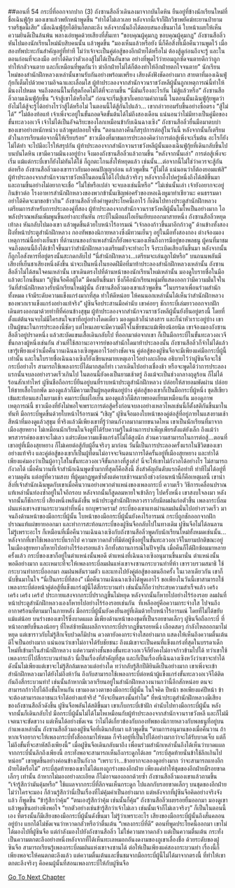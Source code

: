 ##ตอนที่ 54 กระบี่ที่ออกจากปาก (3)
ถังซานสือลิ่วเดินลงมาจากบันไดหิน ยืนอยู่ที่ข้างนักเรียนใหม่ที่ชื่อเฉินฟู่กุ้ย มองเขาแล้วพยักหน้าพูดขึ้น “ทำได้ไม่เลวเลย หลังจากนี้เจ้าก็ฝึกวิชาพยัคฆ์ทะยานป่ายามราตรีชุดนี้เสีย”
เมื่อเฉินฟู่กุ้ยได้ยินก็ตกตะลึง หลังจากนั้นถึงได้ตอบสนองขึ้นมาได้ ใบหน้าเผยให้เห็นความยินดีเป็นล้นพ้น พลางเอ่ยพูดด้วยเสียงที่สั่นเทา “ขอบคุณผู้คุมกฎ ขอบคุณผู้คุมกฎ”
ถังซานสือลิ่วหันไปมองนักเรียนใหม่นับสิบคนนั้น แล้วพูดขึ้น “มองเห็นแล้วหรือยัง นี่ก็คือสิ่งที่เมื่อคืนวานพูดไว้ เมื่อสองทัพปะทะกันสำคัญอยู่ที่ท่าที ไม่ว่าเจ้าจะเป็นคู่ต่อสู้ของอีกฝ่ายได้หรือไม่ ต้องสู้ดูก่อนถึงจะรู้ และในตอนก่อนที่จะลงมือ อย่าได้คิดว่าตัวเองสู้ไม่ได้เป็นอันขาด อย่างที่พูดไว้ว่ายอมถูกซัดจนตายดีกว่าถูกทำให้กลัวจนตาย และก็เหมือนที่พูดกันว่า ฆ่าอีกฝ่ายไม่ได้ก็ต้องทำให้อีกฝ่ายตกใจจนตาย”
นักเรียนใหม่ของสำนักฝึกหลวงเหล่านั้นขานรับกันอย่างพร้อมเพรียง เสียงดังฟังชัดอย่างมาก สายตาที่มองเฉินฟู่กุ้ยก็เต็มไปด้วยความอิจฉาและเลื่อมใส
ผู้ท้าประลองจากสำนักจวนราชวังหลีผู้นั้นถูกเหตุการณ์นี้ทำให้มึนงงไปหมด จนถึงตอนนี้ในที่สุดก็อดไม่ได้ที่จะถามขึ้น “นี่มันเรื่องอะไรกัน ไม่สู้แล้วหรือ”
ถังซานสือลิ่วถามเฉินฟู่กุ้ยขึ้น “เจ้าสู้เขาได้หรือไม่”
ก่อนจะเริ่มสู้เขาก็เคยถามคำถามนี้ ในตอนนั้นเฉินฟู่กุ้ยพูดว่ายังไม่ได้สู้จะรู้ได้อย่างไรว่าสู้ได้หรือไม่ ในตอนนี้ได้สู้กันไปแล้ว...
เขากล่าวยอมรับขึ้นอย่างซื่อตรง “สู้ไม่ได้”
“ไม่ต้องท้อแท้ เจ้าเพิ่งจะอยู่ในขั้นถอดจิตขั้นต้นได้ไม่ถึงสองเดือน แน่นอนว่าไม่มีทางเป็นคู่มือของขั้นทะลวงอเวจี เจ้าไม่ได้เป็นอัจฉริยะของโลกเหมือนข้ากับเฉินฉางเซิง”
ถังซานสือลิ่วยื่นมือมาตบบ่าของเขาอย่างหนักหน่วง แล้วพูดปลอบใจขึ้น “ตอนกลางคืนก็สรุปการต่อสู้ในวันนี้ หลังจากนั้นก็เตรียมตัวในการเรียนต่อจากนี้ให้เรียบร้อย”
ชาวเมืองที่มาชมการประลองคิดว่าการต่อสู้เพิ่งจะเริ่มต้น อะไรก็ยังไม่ได้ทำ จะไปมีอะไรให้สรุปกัน
ผู้ท้าประลองจากสำนักจวนราชวังหลีผู้นั้นมองเฉินฟู่กุ้ยที่เดินกลับขึ้นไปบนบันไดหิน เขามีความมึนงงอยู่บ้าง จึงมองถังซานสือลิ่วแล้วถามขึ้น “หลังจากนั้นเล่า”
การต่อสู้เพิ่งจะเริ่ม แม้แต่กระบี่เขาก็ยังไม่ทันได้ใช้ ก็ถูกตะโกนสั่งให้หยุดแล้ว เช่นนั้น...ต่อจากนี้ไม่ใช่ว่าควรจะสู้กันต่อหรือ
ถังซานสือลิ่วมองเขาราวกับมองคนปัญญาอ่อน แล้วพูดขึ้น “สู้ไม่ได้ แน่นอนว่าก็ต้องยอมแพ้สิ”
ผู้ท้าประลองจากสำนักจวนราชวังหลีในตอนนี้ได้โง่ไปแล้วจริงๆ หลังจากอึ้งไปครู่หนึ่งถึงได้สติขึ้นมา และถามขึ้นอย่างไม่อยากจะเชื่อ “ไม่ใช่หรือเปล่า จะจบลงเช่นนี้หรือ”
“ไม่เช่นนั้นเล่า เจ้ายังอยากจะอยู่กินข้าวต่อ โรงอาหารสำนักฝึกหลวงของพวกข้านั้นเชิญพ่อครัวของหอเฉิงหูมาทำเชียวนะ คนธรรมดาอย่าได้คิดจะมาขอข้าวกิน”
ถังซานสือลิ่วทิ้งคำพูดประโยคนี้เอาไว้ ก็เดินไปทางประตูสำนักฝึกหลวง เตรียมการสำหรับการประลองคู่ที่สอง
ผู้ท้าประลองจากสำนักจวนราชวังหลีผู้นั้นโมโหเป็นอย่างมาก ไอพลังปราณพลันเพิ่มพูนขึ้นอย่างกะทันหัน กระบี่ในมือแผ่ไอเย็นเยียบออกมาสายหนึ่ง
ถังซานสือลิ่วหยุดเท้าลง หันกลับไปมองเขา แล้วพูดขึ้นด้วยใบหน้าไร้อารมณ์ “เจ้าลองก้าวขึ้นมาอีกก้าวดู”
ด้านข้างทั้งสองฝั่งที่หน้าประตูสำนักฝึกหลวง กองทัพของนิกายหลวงซึ่งมีทวนเย็นๆ อยู่ในมือทั้งสองกอง ต่างจ้องมองเหตุการณ์นี้อย่างเย็นชา
ที่ด้านบนของกำแพงสำนักก็ยังพอจะมองเห็นถึงการมีอยู่ของพลธนู
ผู้คนที่มาชมจนถึงตอนนี้ถึงได้เข้าใจขึ้นมาว่าสำนักฝึกหลวงเตรียมตัวจะทำอะไร จึงระเบิดเสียงกันขึ้นมา หลังจากนั้นก็ถูกไอสังหารที่อยู่ตรงนั้นสะกดกลับไป
“นี่สำนักฝึกหลวง...เตรียมจะเล่นลูกไม้หรือ”
บนถนนพลันมีเสียงที่เย็นชาเสียงหนึ่งดังขึ้น น่าจะเป็นหนึ่งในยอดฝีมือที่มาท้าประลองสำนักฝึกหลวงเหล่านั้น
ถังซานสือลิ่วไม่ได้สนใจคนเหล่านั้น เขาเดินตรงไปที่ด้านหน้าของนักเรียนใหม่เหล่านั้น มองดูใบรายชื่อในมือแล้วตะโกนขึ้นมา “ฝูซินจือคือผู้ใด”
มีคนยืนขึ้นมา ซึ่งก็คือนักเรียนหนุ่มที่แสดงออกว่ามีความมั่นใจในวันที่สำนักฝึกหลวงรับนักเรียนใหม่ผู้นั้น
ถังซานสือลิ่วมองเขาแล้วพูดขึ้น “ในบรรดาเพื่อนร่วมสำนักทั้งหมด เจ้ามีระดับความแข็งแกร่งมากที่สุด ทำให้ดีหน่อย ให้คนนอกเหล่านั้นได้เห็นว่าสำนักฝึกหลวงของพวกเราแข็งแกร่งอย่างแท้จริง”
ฝูซินจือประสานมือคำนับ เขาค่อยๆ ชักกระบี่เล่มยาวออกจากฝัก เดินตรงออกมาด้วยท่าทีที่ค่อนข้างสุขุม
ผู้ท้าประลองจากสำนักจวนราชวังหลีผู้นั้นยังยืนอยู่ตรงนี้ โดยที่ตั้งแต่ต้นจนจบไม่มีใครสนใจเขาที่อยู่อย่างโดดเดี่ยว มองดูแล้วก็น่าสงสาร และก็น่าหัวเราะอยู่บ้าง
เขาเป็นผู้ชนะในการประลองนี้ชัดๆ แต่ไหนเลยจะมีความดีใจในชัยชนะแม้เพียงน้อยนิด
เขาจ้องมองถังซานสือลิ่วอยู่ปราดหนึ่ง แล้วสะบัดแขนเสื้อเดินกลับไป
ที่ออกมาต่อจากเขา ก็เป็นมือกระบี่ในขั้นทะลวงอเวจีขั้นกลางผู้หนึ่งเช่นกัน ส่วนที่ใช้สถานะอาจารย์ของสำนักใดมาท้าประลองนั้น ถังซานสือลิ่วก็จำไม่ได้แล้ว เขารู้เพียงแค่ว่าเมื่อคืนวานเฉินฉางเซิงพูดเอาไว้อย่างชัดเจน คู่ต่อสู้ของฝูซินจือจะมีเพียงแค่มือกระบี่ผู้นี้เท่านั้น และในใบรายชื่อเฉินฉางเซิงก็ยังเขียนหมายเหตุเอาไว้อย่างละเอียด อธิบายไว้ว่าฝูซินจือจะใช้กระบี่อย่างไร สามารถใช้เพลงกระบี่ได้มากสุดกี่ท่า
เวลาเดินไปอย่างเชื่องช้า หรือจะพูดได้ว่าการประลองแรกนั้นจบลงอย่างรวดเร็วเกินไป ในตอนนี้ยังคงเป็นยามเช้าตรู่ ถึงแม้จะเป็นช่วงกลางฤดูร้อน ก็ไม่ได้ร้อนสักเท่าไหร่
ฝูซินชือถือกระบี่ยืนอยู่บนที่ราบหน้าประตูสำนักฝึกหลวง ปล่อยให้สายลมพัดผ่าน ปล่อยให้ชายเสื้อโบกพัด มองดูแล้วก็มีความเป็นผู้หลุดพ้นอยู่บ้าง
คู่ต่อสู้ของเขาก็เป็นมือกระบี่ผู้หนึ่ง ชุดสีเขียวเข้มสะท้อนแสงในยามเช้า คมกระบี่แผ่ไอเย็น มองดูแล้วก็มีสภาพยอดเยี่ยมเหมือนกัน
มองดูภาพเหตุการณ์นี้ ชาวเมืองที่ยังไม่พอใจเพราะการต่อสู้ครั้งก่อนจบลงอย่างเหลวไหลเช่นนี้ก็ตั้งสติกันขึ้นมาในทันที
มือกระบี่พูดขึ้นด้วยใบหน้าไร้อารมณ์ “เชิญ”
ฝูซินจือมองใบหน้าของคู่ต่อสู้ที่อยู่ภายในแสงยามเช้า สีหน้าที่มองดูแล้วสุขุม ที่จริงแล้วมีเพียงเขาที่รู้ว่าตนกังวลมากมายขนาดไหน
เขาเป็นนักเรียนที่มาจากเมืองสุยหยาง ไม่เหมือนนักเรียนในจิงตูที่ได้รับความรู้ในด้านการบำเพ็ญเพียรตั้งแต่ยังเล็ก ถึงแม้ว่าพรสวรรค์ของเขาจะไม่เลว แต่ระดับความแข็งแกร่งก็ไม่ได้สูงนัก
ส่วนความสามารถในการต่อสู้...ตอนที่เขาอยู่ที่เมืองสุยหยาง ก็ไม่เคยต่อสู้กับผู้อื่นจริงๆ มาก่อน
วันนี้เป็นการประลองครั้งแรกในชีวิตของเขาอย่างแท้จริง และคู่ต่อสู้ของเขาก็เป็นผู้ที่ตนไม่อาจจะจินตนาการได้ครั้นอยู่ที่เมืองสุยหยาง และทำได้เพียงแค่มองว่าเป็นผู้อาวุโสในขั้นทะลวงอเวจีขั้นกลางที่สูงส่ง!
นี่จะให้เขาไม่กังวลได้อย่างไร
ไม่สามารถกังวลได้ เมื่อคืนวานที่เจ้าสำนักเฉินพูดซ้ำมากที่สุดก็คือสิ่งนี้
สิ่งสำคัญอันดับแรกคือท่าที ท่าทีไม่ได้อยู่ที่ความดุดัน แต่อยู่ที่ความสงบ ที่ผู้คุมกฎพูดซ้ำตั้งแต่คาบเช้าจนมาถึงช่วงก่อนหน้านี้ก็คือเหตุผลนี้
เขานำสิ่งที่เจ้าสำนักเฉินพูดกับเขาเมื่อคืนวานอย่างพวกตำแหน่งของเพลงกระบี่ ความเร็ว วิธีการเคลื่อนปราณแท้เหล่านั้นท่องซ้ำอยู่ในใจอีกรอบ หลังจากนั้นก็สูดลมหายใจเข้าลึกๆ ไปครั้งหนึ่ง
เขาสงบใจลงมา หลังจากนั้นก็ชักกระบี่
เสียงหนึ่งพลันดังขึ้น หน้าประตูสำนักฝึกหลวงราวกับมีลมฝนก่อตัวขึ้น
เพลงกระบี่ลมฝนแห่งเขาจงซานกระบวนท่าที่หนึ่ง ยกบุษราคราม!
กระบี่ของเขาแทงผ่านลมฝนนั่นไปอย่างรวดเร็ว มาจนถึงด้านหน้าของมือกระบี่ผู้นั้น
ใบหน้าของมือกระบี่ผู้นั้นยังคงไร้อารมณ์ กระบี่ถูกชักออกจากฝัก ปราณแท้แผ่ขยายออกมา และทำการสะท้อนกระบี่ของฝูซินจือกลับไปในทางเดิม
ฝูซินจือไม่ได้ลนลาน
ไม่รู้เพราะอะไร ก็เหมือนที่เมื่อคืนวานเฉินฉางเซิงกับถังซานสือลิ่วพูดกับนักเรียนใหม่ทั้งหมดเช่นนั้น...
หลังจากที่เขาใช้เพลงกระบี่แรกไป ความหวาดกลัวที่มีต่อผู้ซึ่งอยู่ในขั้นทะลวงอเวจีในยามปกติขณะอยู่ในเมืองสุยหยางก็หายไปอย่างไร้ร่องรอยแล้ว
อีกทั้งสถานการณ์ในปัจจุบัน เมื่อคืนก็ได้ฝึกซ้อมมาหลายครั้งแล้ว กระบี่ของเขาก็อยู่ในตำแหน่งนั้นพอดี ตำแหน่งที่เฉินฉางเซิงอนุมานขึ้นมานั่น
ตำแหน่งนั้นพอดีอย่างมาก และเหมาะที่จะให้เพลงกระบี่ลมฝนแห่งเขาจงซานกระบวนท่าที่ห้า
เขารวบรวมสมาธิ ใช้กระบวนท่ากระบี่ออกมา ลมฝนพลันรวมตัว และแทงไปยังคู่ต่อสู้ของตนอีกครั้ง
ในเวลาเดียวกัน เขาก็นับขึ้นมาในใจ “นี่เป็นกระบี่ที่สอง”
เมื่อคืนวานเฉินฉางเซิงได้พูดเอาไว้ ขอเพียงในวันนี้เขาสามารถใช้เพลงกระบี่ต่อหน้าคู่ต่อสู้ที่แข็งแกร่งผู้นี้ได้สี่กระบวนท่า เช่นนั้นก็ถือว่าประสบความสำเร็จแล้ว
เคร้ง เคร้ง เคร้ง เคร้ง!
ประกายแสงจากกระบี่ปรากฏขึ้นไม่หยุด หลังจากนั้นก็หายไปอย่างไร้ร่องรอย
ลมฝนที่หน้าประตูสำนักฝึกหลวงเองก็หายไปอย่างไร้ร่องรอยเช่นกัน  ที่เหลืออยู่คือความกระจ่างใส ไปจนถึงอากาศร้อนที่ตามมาในภายหลัง
มือกระบี่ผู้นั้นยังคงยืนอยู่ที่เดิมด้วยใบหน้าไร้อารมณ์ โดยที่ไม่ได้ขยับแม้แต่น้อย บนร่างของเขาไร้ซึ่งบาดแผล มีเพียงด้านหน้าของชุดที่เป็นรอยขาดเล็กๆ
ฝูซินจือถือกระบี่ ที่หน้าอกขยับขึ้นลงน้อยๆ ที่ไหล่ซ้ายมีแผลลึกจากกระบี่ปรากฏขึ้นรอยหนึ่ง เลือดสดๆ กำลังไหลออกมาไม่หยุด
แต่เขาราวกับไม่รู้สึกเจ็บปวดก็มิปาน ดวงตายังคงกระจ่างใสอย่างมาก แสดงให้เห็นถึงความตื่นเต้นดีใจเป็นอย่างมาก
แน่นอนว่าเขาไม่อาจได้รับชัยชนะ ถึงแม้เขาจะเป็นคนที่แข็งแกร่งที่สุดในบรรดาเด็กใหม่ที่เข้ามาในสำนักฝึกหลวง แต่ความห่างชั้นของขั้นทะลวงอเวจีก็ยังคงไม่อาจก้าวข้ามไปได้
ทว่าเขาใช้เพลงกระบี่ไปสี่กระบวนท่าแล้ว
นี่เป็นเรื่องที่สำคัญที่สุด และก็เป็นเรื่องที่เฉินฉางเซิงหวังว่าเขาจะทำได้
ดังนั้นไม่เพียงแต่เขาจะไม่รู้สึกล้มเหลวแต่อย่างใด ทว่ากลับรู้สึกปีติยินดีเป็นอย่างมาก
เขาเพิ่งจะเข้าสำนักฝึกหลวงมาได้ยังไม่ถึงห้าวัน ถึงกับสามารถใช้เพลงกระบี่ต่อหน้าผู้แข็งแกร่งขั้นทะลวงอเวจีได้ติดกันถึงสี่กระบวนท่า!
เช่นนั้นถ้าหากมีเวลาเรียนอยู่ในสำนักฝึกหลวงนานกว่านี้อีกสักหน่อย ตนจะสามารถก้าวไปได้ถึงขั้นไหนกัน
เขามองดวงตาของมือกระบี่ผู้นั้น ในใจคิด ปีหน้า ขอเพียงแค่ปีหน้า ข้าจะต้องสามารถเอาชนะเจ้าได้อย่างแท้จริง!
“ยังจะยืนตรงนั้นทำไม”
ที่หน้าประตูสำนักฝึกหลวงมีเสียงของถังซานสือลิ่วดังขึ้น
ฝูซินจือพลันได้สติขึ้นมา เขาเก็บกระบี่เข้าฝัก คำนับไปทางมือกระบี่ผู้นั้น หลังจากนั้นก็เดินกลับไป
มือกระบี่ผู้นั้นไม่ได้โมโหเหมือนกับผู้ท้าประลองจากสำนักจวนราชวังหลี และก็ไม่มีเจตนาจะขัดขวาง แต่เห็นได้อย่างชัดเจน ว่าไม่ได้เกี่ยวข้องกับกองทัพของนิกายหลวงกับพลธนูที่อยู่บนกำแพงเหล่านั้น
ถังซานสือลิ่วมองฝูซินจือที่เดินกลับมา แล้วพูดขึ้น “ตามการอนุมานของเมื่อคืนวาน ถ้าหากเจ้าอยากจะให้เพลงกระบี่ทั้งสี่ออกมาให้หมด ก็จริงอยู่ที่เป็นไปได้อย่างมากว่าจะได้รับบาดเจ็บ แต่ก็ไม่ถึงขั้นที่จะสาหัสถึงเพียงนี้”
เมื่อฝูซินจือเดินกลับมาถึง เพื่อนร่วมสำนักเหล่านั้นถึงได้เห็นว่าบาดแผลจากกระบี่นั้นลึกถึงเพียงนี้ กระทั่งพอจะสามารถเห็นถึงกระดูกได้เลย
“กระบี่สุดท้ายนั่นข้าใช้ลึกเกินไปหน่อย” เขาพูดขึ้นอย่างค่อนข้างเป็นกังวล “เพราะว่า...ข้าอยากจะลองดูอย่างมาก ว่าจะสามารถแทงอีกฝ่ายได้หรือไม่”
กระบี่สุดท้ายของเขาไม่ได้แทงถูกร่างของอีกฝ่าย เพียงแค่ทำให้ชุดของอีกฝ่ายมีรอยขาดเล็กๆ เท่านั้น ถ้าหากไม่มองอย่างละเอียด ก็ไม่อาจมองออกด้วยซ้ำ
ถังซานสือลิ่วมองเขาแล้วถามขึ้น “เจ้ารู้สึกว่ามันคุ้มหรือ”
ใช้แผลจากกระบี่ที่ลึกจนเห็นกระดูก ไปแลกกับรอยขาดเล็กๆ บนชุดของอีกฝ่าย ไม่ว่าใครจะมอง ก็ล้วนรู้สึกว่านี่เป็นเรื่องที่ไม่คุ้มค่าเป็นอย่างมาก
แต่หลังจากที่ฝูซินจือคิดอย่างจริงจังแล้ว ก็พูดขึ้น “ข้ารู้สึกว่าคุ้ม”
“ตนเองรู้สึกว่าคุ้ม เช่นนั้นก็คุ้ม” ถังซานสือลิ่วเผยรอยยิ้มออกมา มองดูเขาแล้วพูดขึ้นอย่างพึงพอใจ “ยกตัวอย่างเช่นข้ารู้สึกว่าเจ้าไม่เลว เช่นนั้นเจ้าก็ไม่เลวจริงๆ”
ก็เป็นในตอนนี้เอง ที่ตรงนั้นก็มีเสียงของมือกระบี่ผู้นั้นดังขึ้นมา
ไม่รู้ว่าเพราะอะไร เสียงของมือกระบี่ผู้นั้นถึงสั่นคลอนอยู่บ้าง แยกได้ไม่ชัดเจนว่าหวาดกลัวหรือว่าตื่นเต้น
“เพลงกระบี่ที่ดี”
ตอนที่พูดประโยคนี้ออกมา เขาไม่ได้มองไปที่ฝูซินจือ แต่กำลังมองไปยังถังซานสือลิ่ว
ไม่ใช่ความหวาดกลัว แต่เป็นความตื่นเต้น กระทั่งเป็นความตกตะลึงอย่างหนึ่งหลังจากที่ได้เห็นทะเลหมอกอันงดงามของภูเขาเลื่องชื่อ
ด้วยระดับของฝูซินจือ สามารถเรียนรู้เพลงกระบี่ลมฝนแห่งเขาจงซานได้ ต่อให้เป็นเพียงแค่สองกระบวนท่า เรื่องนี้ก็เพียงพอจะให้คนตกตะลึงแล้ว
แต่ความตื่นเต้นและชื่นชมจากมือกระบี่ผู้นี้ไม่ได้มาจากตรงนี้
ที่ทำให้เขาตกตะลึงจริงๆ คือคนผู้นั้นที่สอนเพลงกระบี่ให้กับฝูซินจือ


[Go To Next Chapter]( ./486.md)